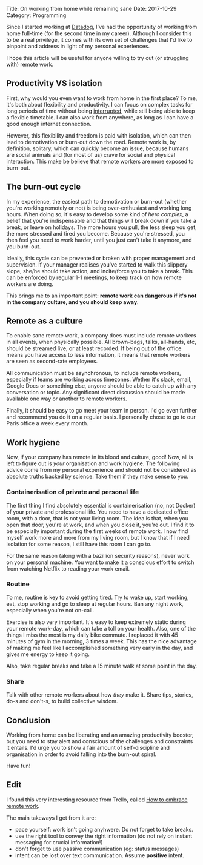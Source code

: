 Title: On working from home while remaining sane
Date: 2017-10-29
Category: Programming


Since I started working at [Datadog](https://datadoghq.com), I've had the opportunity of working from home full-time (for the second time in my career). Although I consider this to be a real privilege, it comes with its own set of challenges that I'd like to pinpoint and address in light of my personal experiences.

I hope this article will be useful for anyone willing to try out (or struggling with) remote work.


## Productivity VS isolation

First, why would you even want to work from home in the first place? To me, it's both about flexibility and productivity. I can focus on complex tasks for long periods of time without being [interrupted](http://heeris.id.au/2013/this-is-why-you-shouldnt-interrupt-a-programmer/), while still being able to keep a flexible timetable. I can also work from anywhere, as long as I can have a good enough internet connection.

However, this flexibility and freedom is paid with isolation, which can then lead to demotivation or burn-out down the road. Remote work is, by definition, solitary, which can quickly become an issue, because humans are social animals and (for most of us) crave for social and physical interaction. This make be believe that remote workers are more exposed to burn-out.

## The burn-out cycle

In my experience, the easiest path to demotivation or burn-out (whether you're working remotely or not) is being over-enthusiast and working long hours. When doing so, it's easy to develop some kind of *hero complex*, a belief that you're indispensable and that things will break down if you take a break, or leave on holidays. The more hours you pull, the less sleep you get, the more stressed and tired you become. Because you're stressed, you then feel you need to work harder, until you just can't take it anymore, and you burn-out.

Ideally, this cycle can be prevented or broken with proper management and supervision. If your manager realises you've started to walk this slippery slope, she/he should take action, and incite/force you to take a break. This can be enforced by regular 1-1 meetings, to keep track on how remote workers are doing.

This brings me to an important point: **remote work can dangerous if it's not in the company culture, and you should keep away**.


## Remote as a culture

To enable sane remote work, a company does must include remote workers in all events, when physically possible. All brown-bags, talks, all-hands, etc, should be streamed live, or at least recorded. If being out of the office means you have access to less information, it means that remote workers are seen as second-rate employees.

All communication must be asynchronous, to include remote workers, especially if teams are working across timezones. Wether it's slack, email, Google Docs or something else, anyone should be able to catch up with any conversation or topic. Any significant direct discussion should be made available one way or another to remote workers.

Finally, it should be easy to go meet your team in person. I'd go even further and recommend you do it on a regular basis. I personally chose to go to our Paris office a week every month.

## Work hygiene

Now, if your company has remote in its blood and culture, good! Now, all is left to figure out is *your* organisation and work hygiene. The following advice come from my personal experience and should not be considered as absolute truths backed by science. Take them if they make sense to you.

### Containerisation of private and personal life

The first thing I find absolutely essential is containerisation (no, not Docker) of your private and professional life. You need to have a dedicated office room, with a door, that is not your living room. The idea is that, when you open that door, you're at work, and when you close it, you're out. I find it to be especially important during the first weeks of remote work. I now find myself work more and more from my living room, but I know that if I need isolation for some reason, I still have this room I can go to.

For the same reason (along with a bazillion security reasons), never work on your personal machine. You want to make it a conscious effort to switch from watching Netflix to reading your work email.

### Routine

To me, routine is key to avoid getting tired. Try to wake up, start working, eat, stop working and go to sleep at regular hours. Ban any night work, especially when you're not on-call.

Exercise is also very important. It's easy to keep extremely static during your remote work-day, which can take a toll on your health. Also, one of the things I miss the most is my daily bike commute. I replaced it with 45 minutes of gym in the morning, 3 times a week. This has the nice advantage of making me feel like I accomplished something very early in the day, and gives me energy to keep it going.

Also, take regular breaks and take a 15 minute walk at some point in the day.

### Share

Talk with other remote workers about how *they* make it. Share tips, stories, do-s and don't-s, to build collective wisdom.


## Conclusion

Working from home can be liberating and an amazing productivity booster, but you need to stay alert and conscious of the challenges and constraints it entails. I'd urge you to show a fair amount of self-discipline and organisation in order to avoid falling into the burn-out spiral.

Have fun!


## Edit

I found this very interesting resource from Trello, called [How to embrace remote work](https://info.trello.com/hubfs/Trello-Embrace-Remote-Work-Ultimate-Guide.pdf).

The main takeways I get from it are:

- pace yourself: work isn't going anyhwere. Do not forget to take breaks.
- use the right tool to convey the right information (do not rely on instant messaging for crucial information!)
- don't forget to use passive communication (eg: status messages)
- intent can be lost over text communication. Assume **positive** intent.
